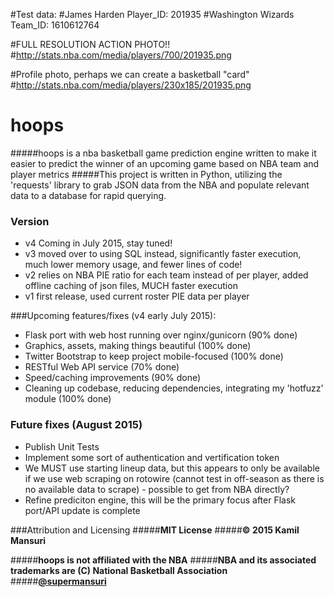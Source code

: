 #Test data:
#James Harden Player_ID: 201935
#Washington Wizards Team_ID: 1610612764

#FULL RESOLUTION ACTION PHOTO!!
#http://stats.nba.com/media/players/700/201935.png

#Profile photo, perhaps we can create a basketball "card"
#http://stats.nba.com/media/players/230x185/201935.png



# hoops
#####hoops is a nba basketball game prediction engine written to make it easier to predict the winner of an upcoming game based on NBA team and player metrics
#####This project is written in Python, utilizing the 'requests' library to grab JSON data from the NBA and populate relevant data to a database for rapid querying.

### Version
  - v4 Coming in July 2015, stay tuned!
  - v3 moved over to using SQL instead, significantly faster execution, much lower memory usage, and fewer lines of code!
  - v2 relies on NBA PIE ratio for each team instead of per player, added offline caching of json files, MUCH faster execution
  - v1 first release, used current roster PIE data per player

###Upcoming features/fixes (v4 early July 2015):
  - Flask port with web host running over nginx/gunicorn (90% done)
  - Graphics, assets, making things beautiful  (100% done)
  - Twitter Bootstrap to keep project mobile-focused (100% done)
  - RESTful Web API service (70% done)
  - Speed/caching improvements (90% done)
  - Cleaning up codebase, reducing dependencies, integrating my 'hotfuzz' module (100% done)

### Future fixes (August 2015)
  - Publish Unit Tests
  - Implement some sort of authentication and vertification token
  - We MUST use starting lineup data, but this appears to only be available if we use web scraping on rotowire (cannot test in off-season as there is no available data to scrape) - possible to get from NBA directly?
  - Refine prediciton engine, this will be the primary focus after Flask port/API update is complete

###Attribution and Licensing
#####**MIT License**
#####**&copy; 2015 Kamil Mansuri**

#####**hoops is not affiliated with the NBA**
#####**NBA and its associated trademarks are (C) National Basketball Association**
#####**[@supermansuri]**
<br>

[Flask]:http://flask.pocoo.org/
[gunicorn]:http://gunicorn.org/
[Twitter Bootstrap]:http://twitter.github.com/bootstrap/
[jQuery]:http://jquery.com
[@supermansuri]:http://twitter.com/supermansuri
[nginx]:http://nginx.org/
[jenkins]:https://jenkins-ci.org/
